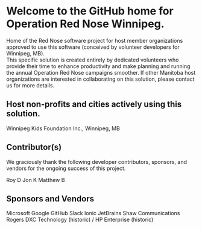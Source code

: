 # Welcome to the GitHub home for Operation Red Nose Winnipeg.

Home of the Red Nose software project for host member organizations approved to use this software (conceived by volunteer developers for Winnipeg, MB).  
This specific solution is created entirely by dedicated volunteers who provide their time to enhance productivity and make planning and running the annual Operation Red Nose campaigns smoother. 
If other Manitoba host organizations are interested in collaborating on this solution, please contact us for more details.

## Host non-profits and cities actively using this solution.

Winnipeg Kids Foundation Inc., Winnipeg, MB


## Contributor(s)

We graciously thank the following developer contributors, sponsors, and vendors for the ongoing success of this project.

Roy D
Jon K
Matthew B

## Sponsors and Vendors

Microsoft
Google
GitHub
Slack
Ionic
JetBrains
Shaw Communications
Rogers
DXC Technology (historic) / HP Enterprise (historic)

